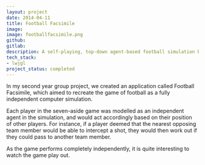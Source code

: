 ```yaml
---
layout: project
date: 2014-04-11
title: Football Facsimile
image:
image: footballfacsimile.png
github:
gitlab:
description: A self-playing, top-down agent-based football simulation built in Java.
tech_stack:
- lwjgl
project_status: completed
---
```

In my second year group project, we created an application called Football Facsimile, which aimed to recreate the game of football as a fully independent computer simulation.

Each player in the seven-aside game was modelled as an independent agent in the simulation, and would act accordingly based on their position of other players. For instance, if a player deemed that the nearest opposing team member would be able to intercept a shot, they would then work out if they could pass to another team member.

As the game performs completely independently, it is quite interesting to watch the game play out.
